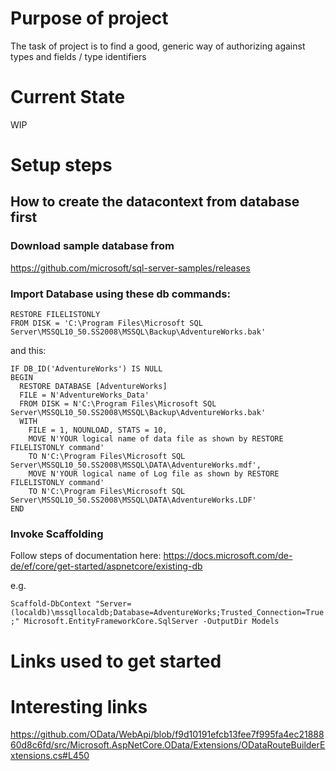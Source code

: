 # Purpose of project
The task of project is to find a good, generic way of authorizing against types and fields / type identifiers

# Current State
WIP

# Setup steps
## How to create the datacontext from database first

### Download sample database from
https://github.com/microsoft/sql-server-samples/releases

### Import Database using these db commands:
```
RESTORE FILELISTONLY 
FROM DISK = 'C:\Program Files\Microsoft SQL Server\MSSQL10_50.SS2008\MSSQL\Backup\AdventureWorks.bak'
```

and this:
```
IF DB_ID('AdventureWorks') IS NULL 
BEGIN
  RESTORE DATABASE [AdventureWorks]
  FILE = N'AdventureWorks_Data'
  FROM DISK = N'C:\Program Files\Microsoft SQL Server\MSSQL10_50.SS2008\MSSQL\Backup\AdventureWorks.bak'
  WITH 
    FILE = 1, NOUNLOAD, STATS = 10,
    MOVE N'YOUR logical name of data file as shown by RESTORE FILELISTONLY command'
    TO N'C:\Program Files\Microsoft SQL Server\MSSQL10_50.SS2008\MSSQL\DATA\AdventureWorks.mdf',
    MOVE N'YOUR logical name of Log file as shown by RESTORE FILELISTONLY command'
    TO N'C:\Program Files\Microsoft SQL Server\MSSQL10_50.SS2008\MSSQL\DATA\AdventureWorks.LDF'
END
```

### Invoke Scaffolding
Follow steps of documentation here:
https://docs.microsoft.com/de-de/ef/core/get-started/aspnetcore/existing-db

e.g. 

`Scaffold-DbContext "Server=(localdb)\mssqllocaldb;Database=AdventureWorks;Trusted_Connection=True;" Microsoft.EntityFrameworkCore.SqlServer -OutputDir Models`

# Links used to get started

# Interesting links

https://github.com/OData/WebApi/blob/f9d10191efcb13fee7f995fa4ec2188860d8c6fd/src/Microsoft.AspNetCore.OData/Extensions/ODataRouteBuilderExtensions.cs#L450